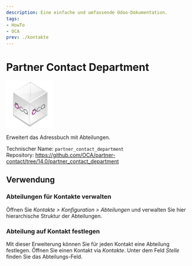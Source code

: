 ```yaml
---
description: Eine einfache und umfassende Odoo-Dokumentation.
tags:
- HowTo
- OCA
prev: ./kontakte
---
```

# Partner Contact Department
![icon_oca_app](assets/icon_oca_app.png)

Erweitert das Adressbuch mit Abteilungen.

Technischer Name: `partner_contact_department`\
Repository: <https://github.com/OCA/partner-contact/tree/14.0/partner_contact_department>

## Verwendung

### Abteilungen für Kontakte verwalten

Öffnen Sie *Kontakte > Konfiguration > Abteilungen* und verwalten Sie hier hierarchische Struktur der Abteilungen. 

### Abteilung auf Kontakt festlegen

Mit dieser Erweiterung können Sie für jeden Kontakt eine Abteilung festlegen. Öffnen Sie einen Kontakt via *Kontakte*. Unter dem Feld *Stelle* finden Sie das Abteilungs-Feld.


